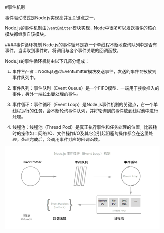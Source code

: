 #事件机制

事件驱动模式是Node.js实现高并发关键点之一。

Node.js的事件机制由```EventEmitter```模块实现，Node中很多可以发送事件的核心模块都继承自该模块。

####事件循环机制
Node.js的事件循环是靠一个单线程不断地查询队列中是否有事件，当读取到事件时，将调用与这个事件关联的回调函数。

Node.js的事件循环机制由以下几部分组成：

1. 事件生产者：Node.js通过EventEmitter模块发送事件，发送的事件会被放到事件队列中。

2. 事件队列：事件队列（Event Queue）是一个FIFO模型，一端用于接收推入的事件，另外一端拉出要处理的事件。

3. 事件循环：事件循环（Event Loop）是Node.js事件机制的关键点，它一个单线程运行的任务，会不断轮询事件队列，并将轮询到的事件放到线程池中进行处理。

4. 线程池：线程池（Thread Pool）是真正执行事件和任务处理的位置，比较耗时的操作如：网络I/O、文件操作I/O及其它会引起阻塞的操作都会在这里处理。处理完成后，会调用事件对应的回调函数。

![](/assets/node_event_loop.png)
